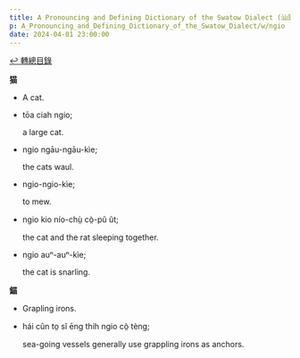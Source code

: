 ```yaml
---
title: A Pronouncing and Defining Dictionary of the Swatow Dialect (汕頭方言音義字典) / ngio
p: A_Pronouncing_and_Defining_Dictionary_of_the_Swatow_Dialect/w/ngio
date: 2024-04-01 23:00:00
---
```


[↩️ 轉總目錄](/A_Pronouncing_and_Defining_Dictionary_of_the_Swatow_Dialect)


**猫**
- A cat.

- tōa ciah ngio;

  a large cat.

- ngio ngāu-ngāu-kìe;

  the cats waul.

- ngio-ngio-kìe;

  to mew.

- ngio kio nío-chṳ̀ cò̤-pû ût;

  the cat and the rat sleeping together.

- ngio auⁿ-auⁿ-kìe;

  the cat is snarling.

**錨**
- Grapling irons.

- hái cûn to̤ sĭ ēng thih ngio cò̤ tèng;

  sea-going vessels generally use grappling irons as anchors.